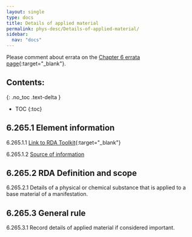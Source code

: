```yaml
---
layout: single
type: docs
title: Details of applied material
permalink: phys-desc/Details-of-applied-material/
sidebar:
  nav: "docs"
---
```


Please comment about errata on the [Chapter 6 errata page](https://docs.google.com/document/d/1mb67GUCT1bbQjywyeTpbjpWDe5iymT3qJ7jeoof5Ra4/edit#heading=h.c5elojpts52w){:target="_blank"}.

## Contents:
{: .no_toc .text-delta }

- TOC
{:toc}

## 6.265.1 Element information

<a name="6.265.1.1">6.265.1.1</a> [Link to RDA Toolkit](https://beta.rdatoolkit.org/Content?externalId=en-US_ala-a272b070-0b22-3745-93bc-d21d622f422b){:target="_blank"}

<a name="6.265.1.2">6.265.1.2</a> [Source of information](/DCRMR/phys-desc/)

## 6.265.2 RDA Definition and scope

<a name="6.265.2.1">6.265.2.1</a> Details of a physical or chemical substance that is applied to a base material of a manifestation.

## 6.265.3 General rule 

<a name="6.265.3.1">6.265.3.1</a> Record details of applied material if considered important.
